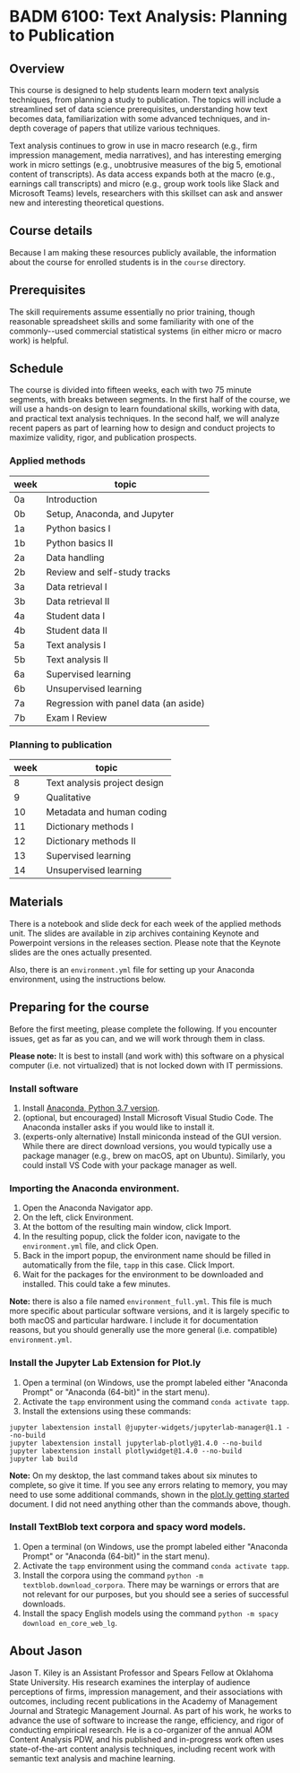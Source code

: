 # BADM 6100: Text Analysis: Planning to Publication

## Overview

This course is designed to help students learn modern text analysis techniques, from planning a study to publication.
The topics will include a streamlined set of data science prerequisites, understanding how text becomes data, familiarization with some advanced techniques, and in-depth coverage of papers that utilize various techniques.

Text analysis continues to grow in use in macro research (e.g., firm impression management, media narratives), and has interesting emerging work in micro settings (e.g., unobtrusive measures of the big 5, emotional content of transcripts). As data access expands both at the macro (e.g., earnings call transcripts) and micro (e.g., group work tools like Slack and Microsoft Teams) levels, researchers with this skillset can ask and answer new and interesting theoretical questions.


## Course details

Because I am making these resources publicly available, the information about the course for enrolled students is in the `course` directory.


## Prerequisites

The skill requirements assume essentially no prior training, though reasonable spreadsheet skills and some familiarity with one of the commonly--used commercial statistical systems (in either micro or macro work) is helpful.


## Schedule

The course is divided into fifteen weeks, each with two 75 minute segments, with breaks between segments.
In the first half of the course, we will use a hands-on design to learn foundational skills, working with data, and practical text analysis techniques.
In the second half, we will analyze recent papers as part of learning how to design and conduct projects to maximize validity, rigor, and publication prospects.


### Applied methods

week | topic
---|--------
0a | Introduction
0b | Setup, Anaconda, and Jupyter
1a | Python basics I
1b | Python basics II
2a | Data handling
2b | Review and self-study tracks
3a | Data retrieval I
3b | Data retrieval II
4a | Student data I
4b | Student data II
5a | Text analysis I
5b | Text analysis II
6a | Supervised learning
6b | Unsupervised learning
7a | Regression with panel data (an aside)
7b | Exam I Review


### Planning to publication

week | topic
---|--------
8  | Text analysis project design
9 | Qualitative
10 | Metadata and human coding
11 | Dictionary methods I
12 | Dictionary methods II
13 | Supervised learning
14 | Unsupervised learning


## Materials

There is a notebook and slide deck for each week of the applied methods unit.
The slides are available in zip archives containing Keynote and Powerpoint versions in the releases section.
Please note that the Keynote slides are the ones actually presented.

Also, there is an `environment.yml` file for setting up your Anaconda environment, using the instructions below.


## Preparing for the course

Before the first meeting, please complete the following.
If you encounter issues, get as far as you can, and we will work through them in class.

**Please note:** It is best to install (and work with) this software on a physical computer (i.e. not virtualized) that is not locked down with IT permissions.


### Install software

1. Install [Anaconda, Python 3.7 version](https://www.anaconda.com/distribution/).
1. (optional, but encouraged) Install Microsoft Visual Studio Code. The Anaconda installer asks if you would like to install it.
1. (experts-only alternative) Install miniconda instead of the GUI version. While there are direct download versions, you would typically use a package manager (e.g., brew on macOS, apt on Ubuntu). Similarly, you could install VS Code with your package manager as well.


### Importing the Anaconda environment.

1. Open the Anaconda Navigator app.
1. On the left, click Environment.
1. At the bottom of the resulting main window, click Import.
1. In the resulting popup, click the folder icon, navigate to the `environment.yml` file, and click Open.
1. Back in the import popup, the environment name should be filled in automatically from the file, `tapp` in this case. Click Import.
1. Wait for the packages for the environment to be downloaded and installed. This could take a few minutes.

**Note:** there is also a file named `environment_full.yml`.
This file is much more specific about particular software versions, and it is largely specific to both macOS and particular hardware.
I include it for documentation reasons, but you should generally use the more general (i.e. compatible) `environment.yml`.


### Install the Jupyter Lab Extension for Plot.ly

1. Open a terminal (on Windows, use the prompt labeled either "Anaconda Prompt" or "Anaconda (64-bit)" in the start menu).
1. Activate the `tapp` environment using the command `conda activate tapp`.
1. Install the extensions using these commands:

```
jupyter labextension install @jupyter-widgets/jupyterlab-manager@1.1 --no-build
jupyter labextension install jupyterlab-plotly@1.4.0 --no-build
jupyter labextension install plotlywidget@1.4.0 --no-build
jupyter lab build

```

**Note:** On my desktop, the last command takes about six minutes to complete, so give it time. If you see any errors relating to memory, you may need to use some additional commands, shown in the [plot.ly getting started](https://plot.ly/python/getting-started/) document. I did not need anything other than the commands above, though.


### Install TextBlob text corpora and spacy word models.

1. Open a terminal (on Windows, use the prompt labeled either "Anaconda Prompt" or "Anaconda (64-bit)" in the start menu).
1. Activate the `tapp` environment using the command `conda activate tapp`.
1. Install the corpora using the command `python -m textblob.download_corpora`. There may be warnings or errors that are not relevant for our purposes, but you should see a series of successful downloads.
1. Install the spacy English models using the command `python -m spacy download en_core_web_lg`.


## About Jason

Jason T. Kiley is an Assistant Professor and Spears Fellow at Oklahoma State University.
His research examines the interplay of audience perceptions of firms, impression management, and their associations with outcomes, including recent publications in the Academy of Management Journal and Strategic Management Journal.
As part of his work, he works to advance the use of software to increase the range, efficiency, and rigor of conducting empirical research.
He is a co-organizer of the annual AOM Content Analysis PDW, and his published and in-progress work often uses state-of-the-art content analysis techniques, including recent work with semantic text analysis and machine learning.
